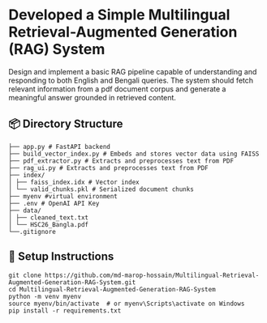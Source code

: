 # Developed a Simple Multilingual Retrieval-Augmented Generation (RAG) System
Design and implement a basic RAG pipeline capable of understanding and responding to both English and Bengali queries. The system should fetch relevant information from a pdf document corpus and generate a meaningful answer grounded in retrieved content.

## 📦 Directory Structure
```
├── app.py # FastAPI backend
├── build_vector_index.py # Embeds and stores vector data using FAISS
├── pdf_extractor.py # Extracts and preprocesses text from PDF
├── rag_ui.py # Extracts and preprocesses text from PDF
├── index/
│ ├── faiss_index.idx # Vector index
│ └── valid_chunks.pkl # Serialized document chunks
├── myenv #virtual environment
├── .env # OpenAI API Key
├── data/
│ ├── cleaned_text.txt 
│ └── HSC26_Bangla.pdf 
└──.gitignore
```

## 🚀 Setup Instructions
```
git clone https://github.com/md-marop-hossain/Multilingual-Retrieval-Augmented-Generation-RAG-System.git
cd Multilingual-Retrieval-Augmented-Generation-RAG-System
python -m venv myenv
source myenv/bin/activate  # or myenv\Scripts\activate on Windows
pip install -r requirements.txt
```
